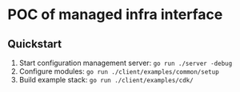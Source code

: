 # POC of managed infra interface

## Quickstart

1. Start configuration management server: `go run ./server -debug`
1. Configure modules: `go run ./client/examples/common/setup`
1. Build example stack: `go run ./client/examples/cdk/`

